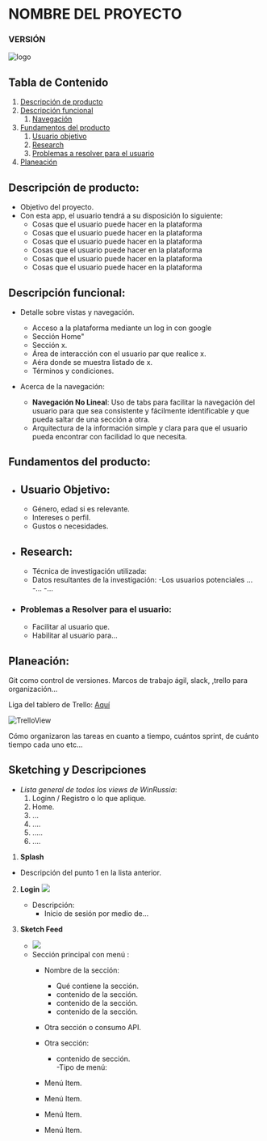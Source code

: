 # NOMBRE DEL PROYECTO # 
### VERSIÓN
![logo](ruta)

## Tabla de Contenido
1. [Descripción de producto](#descripcion)
2. [Descripción funcional](#descripcion-func)
    1. [Navegación](#navegacion)
3. [Fundamentos del producto](#fundamentos)
    1. [Usuario objetivo](#usuario)
    2. [Research](#research)
    3. [Problemas a resolver para el usuario](#problemas)
4. [Planeación](#planeacion)

## <a name="descripcion"></a> Descripción de producto:
- Objetivo del proyecto.
- Con esta app, el usuario tendrá a su disposición lo siguiente:
    - Cosas que el usuario puede hacer en la plataforma 
    - Cosas que el usuario puede hacer en la plataforma 
    - Cosas que el usuario puede hacer en la plataforma 
    - Cosas que el usuario puede hacer en la plataforma 
    - Cosas que el usuario puede hacer en la plataforma 
    - Cosas que el usuario puede hacer en la plataforma 
    
    

## <a name="descripcion-func"></a> Descripción funcional: 

- Detalle sobre vistas y navegación.
    - Acceso a la plataforma mediante un log in con google
    - Sección Home"
    - Sección x.
    - Área de interacción con el usuario par que realice  x.
    - Aéra donde se muestra listado de x.
    - Términos y condiciones. 

- <a name="navegacion"></a> Acerca de la navegación:
    - **Navegación No Lineal**: Uso de tabs para facilitar la navegación del usuario para que sea consistente y fácilmente identificable y que pueda saltar de una sección a otra.
    - Arquitectura de la información simple y clara para que el usuario pueda encontrar con facilidad lo que necesita.

## <a name="fundamentos"></a> Fundamentos del producto:

- ## <a name="usuario"></a> Usuario Objetivo:
    - Género, edad si es relevante.
    - Intereses o perfil.
    - Gustos o necesidades.

- ## <a name="research"></a> Research:
    - Técnica de investigación utilizada: 
    - Datos resultantes de la investigación:
        -Los usuarios potenciales ...
        -...
        -...

- ### <a name="problemas"></a> Problemas a Resolver para el usuario:
    - Facilitar al usuario que.
    - Habilitar al usuario para...

## <a name="planeacion"></a> Planeación: 

Git como control de versiones. Marcos de trabajo ágil, slack, ,trello para organización...

Liga del tablero de Trello: [Aquí](https://...)  

![TrelloView](img)

Cómo organizaron las tareas en cuanto a tiempo, cuántos sprint, de cuánto tiempo cada uno etc...

## <a name="sketching"></a> Sketching y Descripciones ##

- *Lista general de todos los views de WinRussia*:
    1. Loginn / Registro o lo que aplique.
    2. Home.
    3. ...
    4. ....
    5. .....
    6. ....

1. <a name="splash"></a>**Splash**
-   Descripción del punto 1 en la lista anterior.
2. <a name="login"></a>**Login**
    <img src=../imagen.>

    - Descripción:
        - Inicio de sesión por medio de...

2.  <a name="sketch-login"></a>**Sketch Feed**
    - <img src=img.png>
    - Sección principal con menú : 
        - Nombre de la sección:
            - Qué contiene la sección. 
            - contenido de la sección.
            - contenido de la sección.
            - contenido de la sección.
              
        - Otra sección o consumo API. 
        - Otra sección: 
            - contenido de sección.  
    -Tipo de menú: 
        - Menú Item. 
        - Menú Item. 
        - Menú Item. 
        - Menú Item. 
